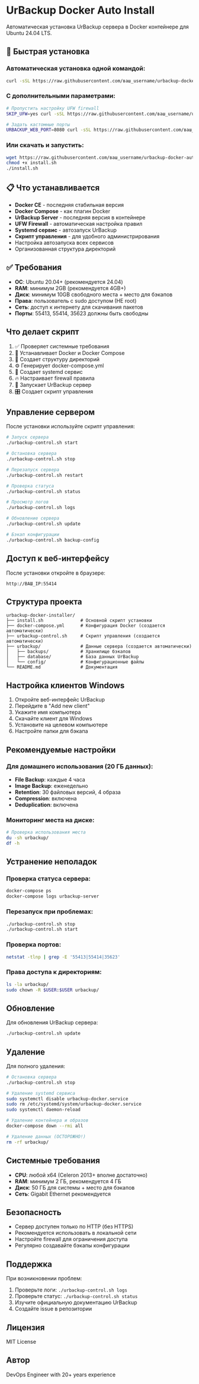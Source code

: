 # UrBackup Docker Auto Install

Автоматическая установка UrBackup сервера в Docker контейнере для Ubuntu 24.04 LTS.

## 🚀 Быстрая установка

### Автоматическая установка одной командой:
```bash
curl -sSL https://raw.githubusercontent.com/ваш_username/urbackup-docker-auto-install/main/install.sh | bash
```

### С дополнительными параметрами:
```bash
# Пропустить настройку UFW firewall
SKIP_UFW=yes curl -sSL https://raw.githubusercontent.com/ваш_username/urbackup-docker-auto-install/main/install.sh | bash

# Задать кастомные порты
URBACKUP_WEB_PORT=8080 curl -sSL https://raw.githubusercontent.com/ваш_username/urbackup-docker-auto-install/main/install.sh | bash
```

### Или скачать и запустить:
```bash
wget https://raw.githubusercontent.com/ваш_username/urbackup-docker-auto-install/main/install.sh
chmod +x install.sh
./install.sh
```

## 📋 Что устанавливается

- **Docker CE** - последняя стабильная версия
- **Docker Compose** - как плагин Docker  
- **UrBackup Server** - последняя версия в контейнере
- **UFW Firewall** - автоматическая настройка правил
- **Systemd сервис** - автозапуск UrBackup
- **Скрипт управления** - для удобного администрирования
- Настройка автозапуска всех сервисов
- Организованная структура директорий

## ✅ Требования

- **ОС**: Ubuntu 20.04+ (рекомендуется 24.04)
- **RAM**: минимум 2GB (рекомендуется 4GB+)
- **Диск**: минимум 10GB свободного места + место для бэкапов
- **Права**: пользователь с sudo доступом (НЕ root)
- **Сеть**: доступ к интернету для скачивания пакетов
- **Порты**: 55413, 55414, 35623 должны быть свободны

## Что делает скрипт

1. ✅ Проверяет системные требования
2. 🐳 Устанавливает Docker и Docker Compose
3. 📁 Создает структуру директорий
4. ⚙️ Генерирует docker-compose.yml
5. 🚀 Создает systemd сервис
6. 🔥 Настраивает firewall правила
7. 🏃 Запускает UrBackup сервер
8. 🎛️ Создает скрипт управления

## Управление сервером

После установки используйте скрипт управления:

```bash
# Запуск сервера
./urbackup-control.sh start

# Остановка сервера
./urbackup-control.sh stop

# Перезапуск сервера
./urbackup-control.sh restart

# Проверка статуса
./urbackup-control.sh status

# Просмотр логов
./urbackup-control.sh logs

# Обновление сервера
./urbackup-control.sh update

# Бэкап конфигурации
./urbackup-control.sh backup-config
```

## Доступ к веб-интерфейсу

После установки откройте в браузере:
```
http://ВАШ_IP:55414
```

## Структура проекта

```
urbackup-docker-installer/
├── install.sh              # Основной скрипт установки
├── docker-compose.yml      # Конфигурация Docker (создается автоматически)
├── urbackup-control.sh     # Скрипт управления (создается автоматически)
├── urbackup/               # Данные сервера (создается автоматически)
│   ├── backups/            # Хранилище бэкапов
│   ├── database/           # База данных UrBackup
│   └── config/             # Конфигурационные файлы
└── README.md               # Документация
```

## Настройка клиентов Windows

1. Откройте веб-интерфейс UrBackup
2. Перейдите в "Add new client"
3. Укажите имя компьютера
4. Скачайте клиент для Windows
5. Установите на целевом компьютере
6. Настройте папки для бэкапа

## Рекомендуемые настройки

### Для домашнего использования (20 ГБ данных):

- **File Backup**: каждые 4 часа
- **Image Backup**: еженедельно
- **Retention**: 30 файловых версий, 4 образа
- **Compression**: включена
- **Deduplication**: включена

### Мониторинг места на диске:

```bash
# Проверка использования места
du -sh urbackup/
df -h
```

## Устранение неполадок

### Проверка статуса сервера:
```bash
docker-compose ps
docker-compose logs urbackup-server
```

### Перезапуск при проблемах:
```bash
./urbackup-control.sh stop
./urbackup-control.sh start
```

### Проверка портов:
```bash
netstat -tlnp | grep -E '55413|55414|35623'
```

### Права доступа к директориям:
```bash
ls -la urbackup/
sudo chown -R $USER:$USER urbackup/
```

## Обновление

Для обновления UrBackup сервера:

```bash
./urbackup-control.sh update
```

## Удаление

Для полного удаления:

```bash
# Остановка сервера
./urbackup-control.sh stop

# Удаление systemd сервиса
sudo systemctl disable urbackup-docker.service
sudo rm /etc/systemd/system/urbackup-docker.service
sudo systemctl daemon-reload

# Удаление контейнера и образов
docker-compose down --rmi all

# Удаление данных (ОСТОРОЖНО!)
rm -rf urbackup/
```

## Системные требования

- **CPU**: любой x64 (Celeron 2013+ вполне достаточно)
- **RAM**: минимум 2 ГБ, рекомендуется 4 ГБ
- **Диск**: 50 ГБ для системы + место для бэкапов
- **Сеть**: Gigabit Ethernet рекомендуется

## Безопасность

- Сервер доступен только по HTTP (без HTTPS)
- Рекомендуется использовать в локальной сети
- Настройте firewall для ограничения доступа
- Регулярно создавайте бэкапы конфигурации

## Поддержка

При возникновении проблем:

1. Проверьте логи: `./urbackup-control.sh logs`
2. Проверьте статус: `./urbackup-control.sh status`
3. Изучите официальную документацию UrBackup
4. Создайте issue в репозитории

## Лицензия

MIT License

## Автор

DevOps Engineer with 20+ years experience

